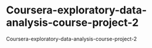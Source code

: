 # Coursera-exploratory-data-analysis-course-project-2
Coursera-exploratory-data-analysis-course-project-2

